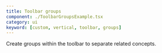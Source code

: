 ```yaml
---
title: Toolbar groups
component: ./ToolbarGroupsExample.tsx
category: ui
keyword: [custom, vertical, toolbar, groups]
---
```


Create groups within the toolbar to separate related concepts.
